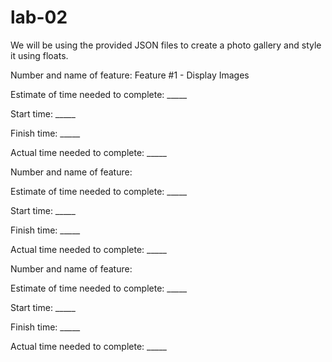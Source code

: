 # lab-02

We will be using the provided JSON files to create a photo gallery and style it using floats.


Number and name of feature: Feature #1 - Display Images

Estimate of time needed to complete: _____

Start time: _____

Finish time: _____

Actual time needed to complete: _____



Number and name of feature: 

Estimate of time needed to complete: _____

Start time: _____

Finish time: _____

Actual time needed to complete: _____



Number and name of feature: 

Estimate of time needed to complete: _____

Start time: _____

Finish time: _____

Actual time needed to complete: _____